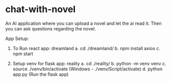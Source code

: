 # chat-with-novel
An AI application where you can upload a novel and let the ai read it. Then you can ask questions regarding the novel.


App Setup:

1. To Run react app: dreamland
    a. cd ./dreamland/
    b. npm install axios
    c. npm start

2. Setup venv for flask app: reality
    a. cd ./reality/
    b. python -m venv venv
    c. source ./venv/bin/activate
        (Windows - ./venv/Script/activate)
    d. python app.py (Run the flask app)